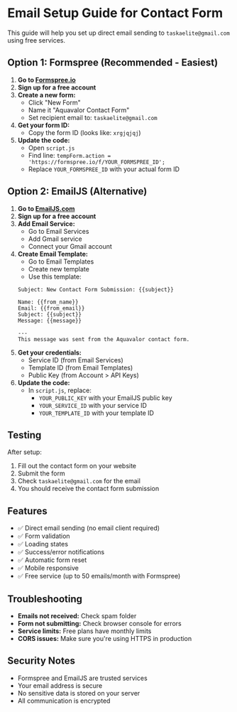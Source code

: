 # Email Setup Guide for Contact Form

This guide will help you set up direct email sending to `taskaelite@gmail.com` using free services.

## Option 1: Formspree (Recommended - Easiest)

1. **Go to [Formspree.io](https://formspree.io)**
2. **Sign up for a free account**
3. **Create a new form:**
   - Click "New Form"
   - Name it "Aquavalor Contact Form"
   - Set recipient email to: `taskaelite@gmail.com`
4. **Get your form ID:**
   - Copy the form ID (looks like: `xrgjqjqj`)
5. **Update the code:**
   - Open `script.js`
   - Find line: `tempForm.action = 'https://formspree.io/f/YOUR_FORMSPREE_ID';`
   - Replace `YOUR_FORMSPREE_ID` with your actual form ID

## Option 2: EmailJS (Alternative)

1. **Go to [EmailJS.com](https://emailjs.com)**
2. **Sign up for a free account**
3. **Add Email Service:**
   - Go to Email Services
   - Add Gmail service
   - Connect your Gmail account
4. **Create Email Template:**
   - Go to Email Templates
   - Create new template
   - Use this template:
   ```
   Subject: New Contact Form Submission: {{subject}}
   
   Name: {{from_name}}
   Email: {{from_email}}
   Subject: {{subject}}
   Message: {{message}}
   
   ---
   This message was sent from the Aquavalor contact form.
   ```
5. **Get your credentials:**
   - Service ID (from Email Services)
   - Template ID (from Email Templates)
   - Public Key (from Account > API Keys)
6. **Update the code:**
   - In `script.js`, replace:
     - `YOUR_PUBLIC_KEY` with your EmailJS public key
     - `YOUR_SERVICE_ID` with your service ID
     - `YOUR_TEMPLATE_ID` with your template ID

## Testing

After setup:
1. Fill out the contact form on your website
2. Submit the form
3. Check `taskaelite@gmail.com` for the email
4. You should receive the contact form submission

## Features

- ✅ Direct email sending (no email client required)
- ✅ Form validation
- ✅ Loading states
- ✅ Success/error notifications
- ✅ Automatic form reset
- ✅ Mobile responsive
- ✅ Free service (up to 50 emails/month with Formspree)

## Troubleshooting

- **Emails not received:** Check spam folder
- **Form not submitting:** Check browser console for errors
- **Service limits:** Free plans have monthly limits
- **CORS issues:** Make sure you're using HTTPS in production

## Security Notes

- Formspree and EmailJS are trusted services
- Your email address is secure
- No sensitive data is stored on your server
- All communication is encrypted 